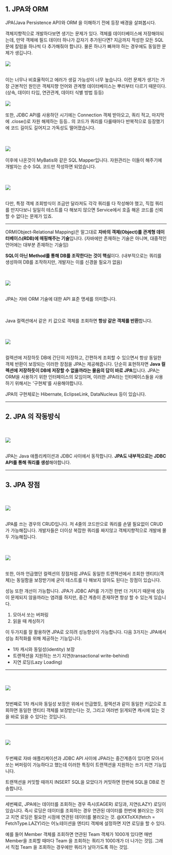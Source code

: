 ## 1. JPA와 ORM


JPA(Java Persistence API)와 ORM 을 이해하기 전에 등장 배경을 살펴봅시다.

 객체지향적으로 개발하다보면 생기는 문제가 있다. 객체를 데이터베이스에 저장해야되는데, 만약 객체에 필드 데이터 하나가 갑자기 추가된다면? 지금까지 작성한 모든 SQL문에 칼럼을 하나씩 다 추가해줘야 합니다. 물론 하나가 빠져야 하는 경우에도 동일한 문제가 생깁니다. 
 <br><br>
 ![](https://images.velog.io/images/alstjdwo1601/post/3800e201-9f12-46cf-8906-35db035ad922/image.png)
 <br><br>

 이는 너무나 비효율적이고 에러가 생길 가능성이 너무 높습니다. 이런 문제가 생기는 가장 근본적인 원인은 객체지향 언어와 관계형 데이터베이스는 뿌리부터 다르기 때문이다. (상속, 데이터 타입, 연관관계, 데이터 식별 방법 등등)
 <br><br>
 ![](https://images.velog.io/images/alstjdwo1601/post/f627568a-c889-4b1b-8538-48ea793a5752/image.png)
 <br><br>
또한, JDBC API를 사용하던 시기에는 Connection 객체 받아오고, 쿼리 적고, 마지막에 .close()로 자원 해제하는 등등.. 의 코드가 쿼리를 다룰때마다 반복적으로 등장했기에 코드 길이도 길어지고 가독성도 떨어졌습니다.

<br><br>
![](https://images.velog.io/images/alstjdwo1601/post/d28f2bcc-2986-463a-9030-d8f0cbc7e581/image.png)
<br><br>
이후에 나온것이 MyBatis와 같은 SQL Mapper입니다. 자원관리는 이들이 해주기에 개발자는 순수 SQL 코드만 작성하면 되었습니다.

<br><br>
![](https://images.velog.io/images/alstjdwo1601/post/a37a7b9b-9388-4621-bc50-013ccce9e17f/image.png)
<br><br>

다만, 특정 객체 조회방식이 조금만 달라져도 각각 쿼리를 다 작성해야 했고, 직접 쿼리를 만지다보니 일일히 테스트를 다 해보지 않으면 Service에서 호출 해온 코드를 신뢰할 수 없다는 문제가 있죠.

------------------

ORM(Object-Relational Mapping)은 말그대로 **자바의 객체(Object)를 관계형 데이터베이스(RDB)에 매핑해주는 기술**입니다. (자바에만 존재하는 기술은 아니며, 대중적인 언어에는 대부분 존재하는 기술임)

**SQL이 아닌 Method를 통해 DB를 조작한다는 것이 핵심**이다. (내부적으로는 쿼리를 생성하여 DB를 조작하지만, 개발자는 이를 신경쓸 필요가 없음)

<br><br>
![](https://images.velog.io/images/alstjdwo1601/post/b2c1e67d-a989-49ad-bd54-fecb6cd8e213/image.png)
<br><br>

JPA는 자바 ORM 기술에 대한 API 표준 명세를 의미합니다.

<br><br>
Java 컬렉션에서 같은 키 값으로 객체를 조회하면 **항상 같은 객체를 반환**합니다.

<br><br>
![](https://images.velog.io/images/alstjdwo1601/post/3ec5f74e-05c7-43e4-a26c-6da960589f74/image.png)
<br><br>

컬렉션에 저장하듯 DB에 간단히 저장하고, 간편하게 조회할 수 있으면서 항상 동일한 객체 반환이 보장되는 이러한 장점을 JPA는 제공해줍니다. 
단순히 표현하자면 **Java 컬렉션에 저장하듯이 DB에 저장할 수 없을까라는 물음의 답이 바로 JPA**입니다.
JPA는 ORM을 사용하기 위한 인터페이스의 모임이며, 이러한 JPA라는 인터페이스들을 사용하기 위해서는 '구현체'를 사용해야합니다.

JPA의 구현체로는 Hibernate, EclipseLink, DataNucleus 등이 있습니다.

------------------
## 2. JPA 의 작동방식

<br><br>
![](https://images.velog.io/images/alstjdwo1601/post/fc718e80-4edb-48a8-9b40-6671054710a8/image.png)
<br><br>

JPA는 Java 애플리케이션과 JDBC 사이에서 동작합니다.
**JPA도 내부적으로는 JDBC API를 통해 쿼리를 생성**해야합니다.

---------------------------
## 3. JPA 장점

<br><br>
![](https://images.velog.io/images/alstjdwo1601/post/739356d6-6301-42b4-89e1-c38392af655f/image.png)
<br><br>

JPA를 쓰는 경우의 CRUD입니다. 저 4줄의 코드만으로 쿼리를 손댈 필요없이 CRUD가 가능해집니다. 개발자들은 더이상 복잡한 쿼리를 짜지않고 객체지향적으로 개발에 몰두 가능해집니다.

<br><br>
![](https://images.velog.io/images/alstjdwo1601/post/a474e3f8-a90c-4dc5-a247-51b4f74e6b58/image.png)
<br><br>

또한, 아까 언급했던 컬렉션의 장점처럼 JPA도 동일한 트랜잭션에서 조회한 엔티티(객체)는 동일함을 보장받기에 굳이 테스트를 다 해보지 않아도 된다는 장점이 있습니다.

성능 또한 개선이 가능합니다. JPA가 JDBC API를 가기전 한번 더 거치기 때문에 성능이 문제되지 않을까라는 염려를 하지만, 중간 계층이 존재하면 항상 할 수 있는게 있습니다.

1. 모아서 쏘는 버퍼링
2. 읽을 때 캐싱하기

이 두가지를 잘 활용하면 JPA로 오히려 성능향상이 가능합니다.
다음 3가지는 JPA에서 성능 최적화를 위해 제공하는 기능입니다.

- 1차 캐시와 동일성(identity) 보장
- 트랜잭션을 지원하는 쓰기 지연(transactional write-behind)
- 지연 로딩(Lazy Loading)
------------------

<br><br>
![](https://images.velog.io/images/alstjdwo1601/post/fc3d4fa3-6c19-40f4-afb7-712746cbf387/image.png)
<br><br>

첫번째로 1차 캐시와 동일성 보장은 위에서 언급했듯, 컬렉션과 같이 동일한 키값으로 조회하면 동일한 엔티티 객체를 보장받는다는 것, 그리고 여러번 읽게되면 캐시에 있는 것을 바로 읽을 수 있다는 것입니다.

------------------------

<br><br>
![](https://images.velog.io/images/alstjdwo1601/post/bbe55780-17f4-42ab-a58b-671b0e74a8b7/image.png)
<br><br>

두번째로 자바 애플리케이션과 JDBC API 사이에 JPA라는 중간계층이 있다면 모아서 쏘는 버퍼링이 가능하다고 했는데 이러한 특징이 트랜잭션을 지원하는 쓰기 지연 기능입니다.

트랜잭션을 커밋할 때까지 INSERT SQL을 모았다가 커밋하면 한번에 SQL을 DB로 전송합니다. 

---------------------------

세번째로, JPA에는 데이터를 조회하는 경우 즉시(EAGER) 로딩과, 지연(LAZY) 로딩이 있습니다.
즉시 로딩은 데이터를 조회하는 경우 연관된 데이터를 한번에 불러오는 것이고
지연 로딩은 필요한 시점에 연관된 데이터를 불러오는 것.
@XXToXX(fetch = FetchType.LAZY)라는 어노테이션을 엔티티 객체에 설정하면
지연 로딩을 할 수 있다.

예를 들어 Member 객체를 조회하면 연관된 Team 객체가 1000개 있다면 매번 Member을 조회할 때마다 Team 을 조회하는 쿼리가 1000개가 더 나가는 것임.
그래서 직접 Team 을 조회하는 경우에만 쿼리가 날아가도록 하는 것임.







